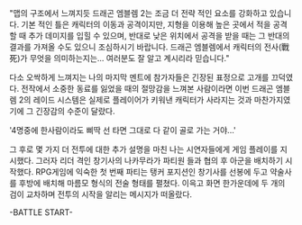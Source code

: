 "맵의 구조에서 느껴지듯 드래곤 엠블렘 2는 조금 더 전략 적인 요소를 강화하고 있습니다. 기본 적인 틀은 캐릭터의 이동과 공격이지만, 지형을 이용해 높은 곳에서 적을 공격할 때 추가 데미지를 입힐 수 있으며, 반대로 낮은 위치에서 공격을 받을 때는 그 반대의 결과를 가져올 수도 있으니 조심하시기 바랍니다. 드래곤 엠블렘에서 캐릭터의 전사(戰死)가 무엇을 의미하는지는... 여러분도 잘 알고 계시리라 믿습니다." 

다소 오싹하게 느껴지는 나의 마지막 멘트에 참가자들은 긴장된 표정으로 고개를 끄덕였다. 
전작에서 소중한 동료를 잃었을 때의 절망감을 느껴본 사람이라면 이번 드래곤 엠블렘 2의 레이드 시스템은 실제로 플레이어가 키워낸 캐릭터가 사라지는 것과 마찬가지였기에 그 긴장감의 수준이 달랐다. 

'4명중에 한사람이라도 삐딱 선 타면 그대로 다 같이 골로 가는 거야...' 

그 후로 몇 가지 더 전투에 대한 추가 설명을 마친 나는 시연자들에게 게임 플레이를 지시했다. 그러자 리더 격인 창기사의 나카무라가 파티원 들과 협의 후 아군을 배치하기 시작했다. 
RPG게임에 익숙한 첫 번째 파티는 탱커 포지션인 창기사를 선봉에 두고 약술사를 후방에 배치해 마름모 형식의 전술 형태를 펼쳤다. 
이윽고 화면 한가운데에 두 개의 검이 교차하며 전투의 시작을 알리는 메시지가 떠올랐다. 

-BATTLE START- 
